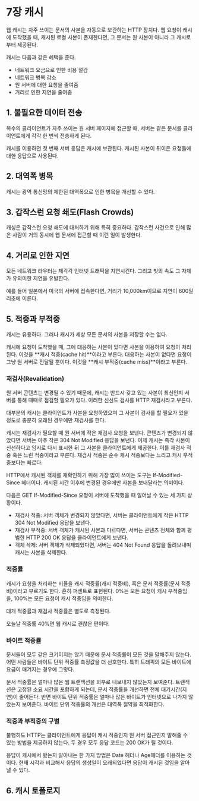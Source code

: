 # 7장 캐시

웹 캐시는 자주 쓰이는 문서의 사본을 자동으로 보관하는 HTTP 장치다. 웹 요청이 캐시에 도착했을 때, 캐시된 로컬 사본이 존재한다면, 그 문서는 원 사본이 아니라 그 캐시로부터 제공된다.

캐시는 다음과 같은 혜택을 준다.

- 네트워크 요금으로 인한 비용 절감
- 네트워크 병목 감소
- 원 서버에 대한 요청을 줄여줌
- 거리로 인한 지연을 줄여줌

## 1. 불필요한 데이터 전송

복수의 클라이언트가 자주 쓰이는 원 서버 페이지에 접근할 때, 서버는 같은 문서를 클라이언트에게 각각 한 번씩 전송하게 된다.

캐시를 이용하면 첫 번째 서버 응답은 캐시에 보관된다. 캐시된 사본이 뒤이은 요청들에 대한 응답으로 사용된다.

## 2. 대역폭 병목

캐시는 광역 통신망의 제한된 대역폭으로 인한 병목을 개선할 수 있다.

## 3. 갑작스런 요청 쇄도(Flash Crowds)

캐싱은 갑작스런 요청 쇄도에 대처하기 위해 특히 중요하다. 갑작스런 사건으로 인해 많은 사람이 거의 동시에 웹 문서에 접근할 때 이런 일이 발생한다.

## 4. 거리로 인한 지연

모든 네트워크 라우터는 제각각 인터넷 트래픽을 지연시킨다. 그리고 빛의 속도 그 자체가 유의미한 지연을 유발한다.

예를 들어 일본에서 미국의 서버에 접속한다면, 거리가 10,000km이므로 지연이 600밀리초에 이른다.

## 5. 적중과 부적중

캐시는 유용하다. 그러나 캐시가 세상 모든 문서의 사본을 저장할 수는 없다.

캐시에 요청이 도착했을 때, 그에 대응하는 사본이 있다면 사본을 이용하여 요청이 처리된다. 이것을 **캐시 적중(cache hit)**이라고 부른다. 대응하는 사본이 없다면 요청이 그냥 원 서버로 전달될 뿐이다. 이것을 **캐시 부적중(cache miss)**이라고 부른다.

### 재검사(Revalidation)

원 서버 콘텐츠는 변경될 수 있기 때문에, 캐시는 반드시 갖고 있는 사본이 최신인지 서버를 통해 때때로 점검할 필요가 있다. 이러한 신선도 검사를 HTTP 재검사라고 부른다.

대부분의 캐시는 클라이언트가 사본을 요청하였으며 그 사본이 검사를 할 필요가 있을 정도로 충분히 오래된 경우에만 재검사를 한다.

캐시는 재검사가 필요할 때 원 서버에 작은 재검사 요청을 보낸다. 콘텐츠가 변경되지 않았다면 서버는 아주 작은 304 Not Modified 응답을 보낸다. 이제 캐시는 즉각 사본이 신선하다고 임시로 다시 표시한 뒤 그 사본을 클라이언트에게 제공한다. 이를 재검사 적중 혹은 느린 적중이라고 부른다. 재검사 적중은 순수 캐시 적중보다는 느리고 캐시 부적중보다는 빠르다.

HTTP에서 캐시된 객체를 재확인하기 위해 가장 많이 쓰이는 도구는 If-Modified-Since 헤더이다. 캐시된 시간 이후에 변경된 경우에만 사본을 보내달라는 의미이다.

다음은 GET If-Modified-Since 요청이 서버에 도착했을 때 일어날 수 있는 세 가지 상황이다.

- 재검사 적중: 서버 객체가 변경되지 않았다면, 서버는 클라이언트에게 작은 HTTP 304 Not Modified 응답을 보낸다.
- 재검사 부적중: 서버 객체가 캐시된 사본과 다르다면, 서버는 콘텐츠 전체와 함께 평범한 HTTP 200 OK 응답을 클라이언트에게 보낸다.
- 객체 삭제: 서버 객체가 삭제되었다면, 서버는 404 Not Found 응답을 돌려보내며 캐시는 사본을 삭제한다.

### 적중률

캐시가 요청을 처리하는 비율을 캐시 적중률(캐시 적중비), 혹은 문서 적중률(문서 적중비)이라고 부르기도 한다. 흔히 퍼센트로 표현된다. 0%는 모든 요청이 캐시 부적중임을, 100%는 모든 요청이 캐시 적중임을 의미한다.

대개 적중률과 재검사 적중률은 별도로 측정된다.

오늘날 적중률 40%면 웹 캐시로 괜찮은 편이다.

### 바이트 적중률

문서들이 모두 같은 크기이지는 않기 때문에 문서 적중률이 모든 것을 말해주지 않는다. 어떤 사람들은 바이트 단위 적중률 측정값을 더 선호한다. 특히 트래픽의 모든 바이트에 요금이 매겨지는 경우에 그렇다.

문서 적중률은 얼마나 많은 웹 트랜잭션을 외부로 내보내지 않았는지 보여준다. 트랜잭션은 고정된 소요 시간을 포함하게 되는데, 문서 적중률을 개선하면 전체 대기시간(지연)이 줄어든다. 반면 바이트 단위 적중률은 얼마나 많은 바이트가 인터넷으로 나가지 않았는지 보여준다. 바이트 단위 적중률의 개선은 대역폭 절약을 최적화한다.

### 적중과 부적중의 구별

불행히도 HTTP는 클라이언트에게 응답이 캐시 적중인지 원 서버 접근인지 말해줄 수 있는 방법을 제공하지 않는다. 두 경우 모두 응답 코드는 200 OK가 될 것이다.

응답이 캐시에서 왔는지 알아내는 한 가지 방법은 Date 헤더나 Age헤더를 이용하는 것이다. 현재 시각과 비교해서 응답의 생성일이 오래되었다면 응답이 캐시된 것임을 알아낼 수 있다.

## 6. 캐시 토폴로지
